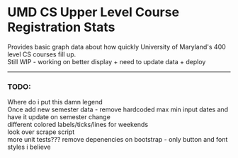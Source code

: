 # UMD CS Upper Level Course Registration Stats  
  
Provides basic graph data about how quickly University of Maryland's 400 level CS courses fill up.  
Still WIP - working on better display + need to update data + deploy  
  
--------------------------    

### TODO:  
Where do i put this damn legend  
Once add new semester data - remove hardcoded max min input dates and have it update on semester change  
different colored labels/ticks/lines for weekends  
look over scrape script  
more unit tests???
remove depenencies on bootstrap - only button and font styles i believe    